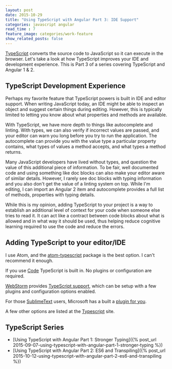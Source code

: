 ```yaml
---
layout: post
date: 2015-10-29
title: "Using TypeScript with Angular Part 3: IDE Support"
categories: javascript angular
read_time : 7
feature_image: categories/work-feature
show_related_posts: false
---
```


[TypeScript](typescriptlang.org) converts the source code to JavaScript so it can execute in the browser. Let's take a look at how TypeScript improves your IDE and development experience. This is Part 3 of a series covering TypeScript and Angular 1 & 2.

## TypeScript Development Experience

Perhaps my favorite feature that TypeScript powers is built in IDE and editor support. When writing JavaScript today, an IDE might be able to inspect an object and suggest certain things during editing. However, this is typically limited to letting you know about what properties and methods are available.

With TypeScript, we have more depth to things like autocomplete and linting. With types, we can also verify if incorrect values are passed, and your editor can warn you long before you try to run the application. The autocomplete can provide you with the value type a particular property contains, what types of values a method accepts, and what types a method returns.

Many JavaScript developers have lived without types, and question the value of this additional piece of information. To be fair, well documented code and using something like doc blocks can also make your editor aware of similar details. However, I rarely see doc blocks with typing information and you also don't get the value of a linting system on top. While I'm editing, I can import an Angular 2 item and autocomplete provides a full list of methods, properties with typing details.

While this is my opinion, adding TypeScript to your project is a way to establish an additional level of context for your code when someone else tries to read it. It can act like a contract between code blocks about what is allowed and in what way it should be used, thus helping reduce cognitive learning required to use the code and reduce the errors.

## Adding TypeScript to your editor/IDE

I use Atom, and the [atom-typescript](https://atom.io/packages/atom-typescript) package is the best  option. I can't recommend it enough.

If you use [Code](http://code.visualstudio.com/) TypeScript is built in. No plugins or configuration are required.

[WebStorm](https://www.jetbrains.com/webstorm/) provides [TypeScript support](https://www.jetbrains.com/webstorm/help/typescript-support.html), which can be setup with a few plugins and configuration options enabled.

For those [SublimeText]() users, Microsoft has a built a [plugin for you](https://github.com/Microsoft/TypeScript-Sublime-Plugin).

A few other options are listed at the [Typescript](http://www.typescriptlang.org/) site.

## TypeScript Series

* [Using TypeScript with Angular Part 1: Stronger Typing]({% post_url 2015-09-07-using-typescript-with-angular-part-1-stronger-typing %})
* [Using TypeScript with Angular Part 2: ES6 and Transpiling]({% post_url 2015-10-12-using-typescript-with-angular-part-2-es6-and-transpiling %})

